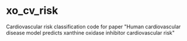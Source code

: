 # xo_cv_risk
Cardiovascular risk classification code for paper "Human cardiovascular disease model predicts xanthine oxidase inhibitor cardiovascular risk"
